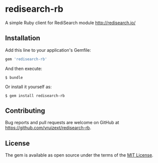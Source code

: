 # redisearch-rb

A simple Ruby client for RediSearch module
http://redisearch.io/


## Installation

Add this line to your application's Gemfile:

```ruby
gem 'redisearch-rb'
```

And then execute:

    $ bundle

Or install it yourself as:

    $ gem install redisearch-rb

## Contributing

Bug reports and pull requests are welcome on GitHub at https://github.com/vruizext/redisearch-rb.


## License

The gem is available as open source under the terms of the [MIT License](http://opensource.org/licenses/MIT).

